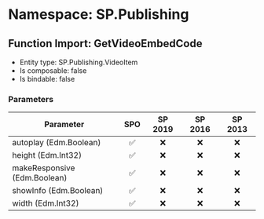 # Namespace: SP.Publishing

## Function Import: GetVideoEmbedCode

- Entity type: SP.Publishing.VideoItem
- Is composable: false
- Is bindable: false

### Parameters

Parameter | SPO | SP 2019 | SP 2016 | SP 2013
----------|:---:|:-------:|:-------:|:-------:
autoplay (Edm.Boolean) | ✅ | ❌ | ❌ | ❌
height (Edm.Int32) | ✅ | ❌ | ❌ | ❌
makeResponsive (Edm.Boolean) | ✅ | ❌ | ❌ | ❌
showInfo (Edm.Boolean) | ✅ | ❌ | ❌ | ❌
width (Edm.Int32) | ✅ | ❌ | ❌ | ❌